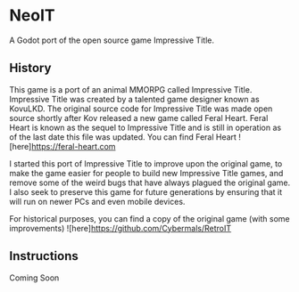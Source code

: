 # NeoIT
A Godot port of the open source game Impressive Title.


## History
This game is a port of an animal MMORPG called Impressive Title. Impressive Title was
created by a talented game designer known as KovuLKD. The original source code for
Impressive Title was made open source shortly after Kov released a new game called
Feral Heart. Feral Heart is known as the sequel to Impressive Title and is still in
operation as of the last date this file was updated. You can find Feral Heart
![here]https://feral-heart.com

I started this port of Impressive Title to improve upon the original game, to make 
the game easier for people to build new Impressive Title games, and remove some of 
the weird bugs that have always plagued the original game. I also seek to preserve 
this game for future generations by ensuring that it will run on newer PCs and even 
mobile devices.

For historical purposes, you can find a copy of the original game (with some 
improvements) ![here]https://github.com/Cybermals/RetroIT


## Instructions
Coming Soon
